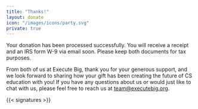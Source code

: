 ```yaml
---
title: "Thanks!"
layout: donate
icon: "/images/icons/party.svg"
private: true
---
```


Your donation has been processed successfully. You will receive a receipt and an IRS form W-9 via email soon. Please keep both documents for tax purposes.

From both of us at Execute Big, thank you for your generous support, and we look forward to sharing how your gift has been creating the future of CS education with you! If you have any questions about us or would just like to chat with us, please feel free to reach us at team@executebig.org.

{{< signatures >}}